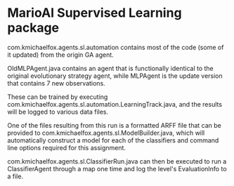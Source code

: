 # MarioAI Supervised Learning package

com.kmichaelfox.agents.sl.automation contains most of the code (some of it updated) from the origin GA agent.

OldMLPAgent.java contains an agent that is functionally identical to the original evolutionary strategy agent, while MLPAgent is the update version that contains 7 new observations.

These can be trained by executing com.kmichaelfox.agents.sl.automation.LearningTrack.java, and the results will be logged to various data files.

One of the files resulting from this run is a formatted ARFF file that can be provided to com.kmichaelfox.agents.sl.ModelBuilder.java, which will automatically construct a model for each of the classifiers and command line options required for this assignment.

com.kmichaelfox.agents.sl.ClassifierRun.java can then be executed to run a ClassifierAgent through a map one time and log the level's EvaluationInfo to a file.